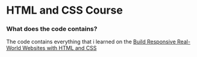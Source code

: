 # HTML and CSS Course
<h3>What does the code contains?</h3>
<p>The code contains everything that i learned on the <a href="https://www.udemy.com/course/design-and-develop-a-killer-website-with-html5-and-css3/learn/">Build Responsive Real-World Websites with HTML and CSS
</a></p>
